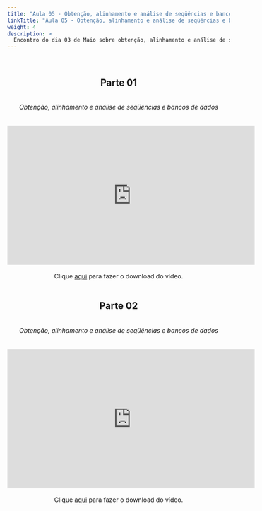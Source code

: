 ```yaml
---
title: "Aula 05 - Obtenção, alinhamento e análise de seqüências e bancos de dados"
linkTitle: "Aula 05 - Obtenção, alinhamento e análise de seqüências e bancos de dados"
weight: 4
description: >
  Encontro do dia 03 de Maio sobre obtenção, alinhamento e análise de seqüências e bancos de dados.
---
```


<br>
<div align="center">
<h2>Parte 01</h2>
<br>
<i>Obtenção, alinhamento e análise de seqüências e bancos de dados</i>
<br><br><br>
<iframe width="560" height="315" src="https://www.youtube.com/embed/NDKzLR4D8hE" frameborder="0" allow="accelerometer; autoplay; clipboard-write; encrypted-media; gyroscope; picture-in-picture" allowfullscreen></iframe>
<br><br>
Clique <a href="https://photos.app.goo.gl/VCtPPoSq8PM9Jt3G6">aqui</a> para fazer o download do vídeo.
<br><br>

<h2>Parte 02</h2>
<br>
<i>Obtenção, alinhamento e análise de seqüências e bancos de dados</i>
<br><br><br>
<iframe width="560" height="315" src="https://www.youtube.com/embed/I3c_cQjYQ30" frameborder="0" allow="accelerometer; autoplay; clipboard-write; encrypted-media; gyroscope; picture-in-picture" allowfullscreen></iframe>
<br><br>
Clique <a href="https://photos.app.goo.gl/AjAGRxSSpHVAgbcXA">aqui</a> para fazer o download do vídeo.
<br><br>

</div>